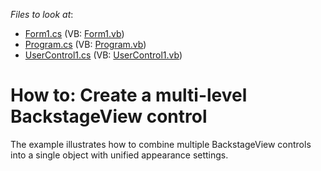 <!-- default file list -->
*Files to look at*:

* [Form1.cs](./CS/WindowsFormsApplication12/Form1.cs) (VB: [Form1.vb](./VB/WindowsFormsApplication12/Form1.vb))
* [Program.cs](./CS/WindowsFormsApplication12/Program.cs) (VB: [Program.vb](./VB/WindowsFormsApplication12/Program.vb))
* [UserControl1.cs](./CS/WindowsFormsApplication12/UserControl1.cs) (VB: [UserControl1.vb](./VB/WindowsFormsApplication12/UserControl1.vb))
<!-- default file list end -->
# How to: Create a multi-level BackstageView control


The example illustrates how to combine multiple BackstageView controls into a single object with unified appearance settings.

<br/>


